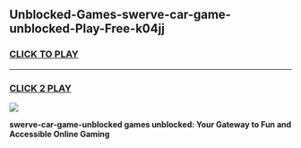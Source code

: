 
## Unblocked-Games-swerve-car-game-unblocked-Play-Free-k04jj
<h3>
<a href="https://premium76.site?title=swerve-car-game-unblocked&ref=22A">CLICK TO PLAY</a></h3>
<hr>

<h3>
<a href="https://premium76.site?title=swerve-car-game-unblocked&ref=22A">CLICK 2 PLAY</a>
  
</h3>

<a href="https://premium76.site?title=swerve-car-game-unblocked&ref=22A"><img src="https://clearcache.store/games.png"></a>


**swerve-car-game-unblocked games unblocked: Your Gateway to Fun and Accessible Online Gaming**
